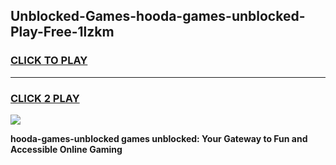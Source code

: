
## Unblocked-Games-hooda-games-unblocked-Play-Free-1lzkm
<h3>
<a href="https://premium76.site?title=hooda-games-unblocked&ref=19M">CLICK TO PLAY</a></h3>
<hr>

<h3>
<a href="https://premium76.site?title=hooda-games-unblocked&ref=19M">CLICK 2 PLAY</a>
  
</h3>

<a href="https://premium76.site?title=hooda-games-unblocked&ref=19M"><img src="https://clearcache.store/games.png"></a>


**hooda-games-unblocked games unblocked: Your Gateway to Fun and Accessible Online Gaming**
